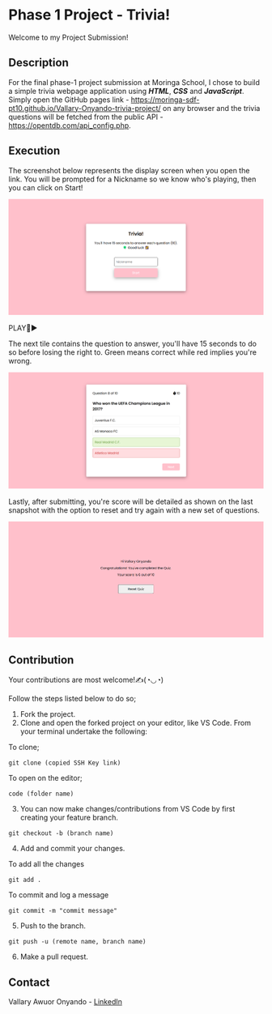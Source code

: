 # Phase 1 Project - Trivia!
Welcome to my Project Submission!

## Description
For the final phase-1 project submission at Moringa School, I chose to build a simple trivia webpage application using ***HTML***, ***CSS*** and ***JavaScript***.  Simply open the GitHub pages link - https://moringa-sdf-pt10.github.io/Vallary-Onyando-trivia-project/ on any browser and the trivia questions will be fetched from the public API - https://opentdb.com/api_config.php. 

## Execution
The screenshot below represents the display screen when you open the link. You will be prompted for a Nickname so we know who's playing, then you can click on Start!

![Welcome Screen](assets/image.png)

PLAY🦦▶️

The next tile contains the question to answer, you'll have 15 seconds to do so before losing the right to. Green means correct while red implies you're wrong.

![Sample Response](assets/image-1.png)

Lastly, after submitting, you're score will be detailed as shown on the last snapshot with the option to reset and try again with a new set of questions. 

![Result](assets/image-2.png)

## Contribution
Your contributions are most welcome!✍️(◔◡◔)

Follow the steps listed below to do so;
1. Fork the project.
2. Clone and open the forked project on your editor, like VS Code. From your terminal undertake the following: 

To clone;

```
git clone (copied SSH Key link)
```
To open on the editor;

```
code (folder name)
```

3. You can now make changes/contributions from VS Code by first creating your feature branch. 

```
git checkout -b (branch name)
```

4. Add and commit your changes. 

To add all the changes

```
git add .
```

To commit and log a message

```
git commit -m "commit message"
```

5. Push to the branch. 

```
git push -u (remote name, branch name)
```

6. Make a pull request. 

## Contact
Vallary Awuor Onyando - [LinkedIn](https://www.linkedin.com/in/val-onyando)
